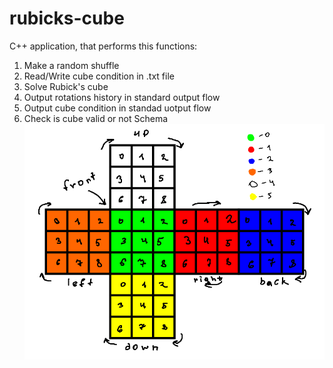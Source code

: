# rubicks-cube
C++ application, that performs this functions:
1. Make a random shuffle
2. Read/Write cube condition in .txt file
3. Solve Rubick's cube
4. Output rotations history in standard output flow
5. Output cube condition in standad uotput flow
6. Check is cube valid or not
Schema
![Rotations scheme](Scheme.png)
